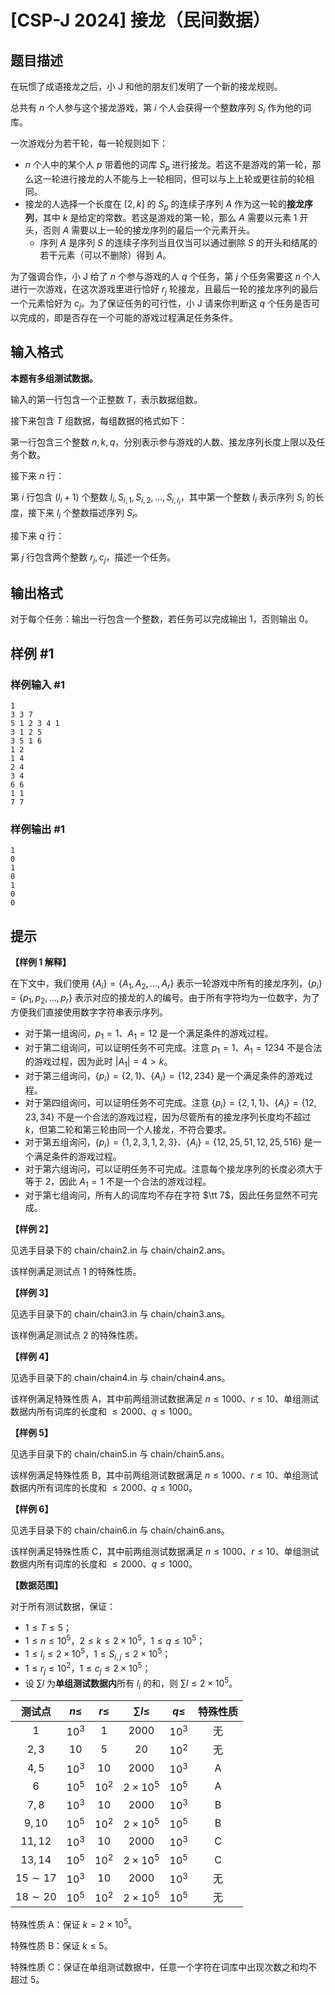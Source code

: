 # [CSP-J 2024] 接龙（民间数据）

## 题目描述

在玩惯了成语接龙之后，小 J 和他的朋友们发明了一个新的接龙规则。

总共有 $n$ 个人参与这个接龙游戏，第 $i$ 个人会获得一个整数序列 $S_i$ 作为他的词库。

一次游戏分为若干轮，每一轮规则如下：

- $n$ 个人中的某个人 $p$ 带着他的词库 $S_p$ 进行接龙。若这不是游戏的第一轮，那么这一轮进行接龙的人不能与上一轮相同，但可以与上上轮或更往前的轮相同。
- 接龙的人选择一个长度在 $[2, k]$ 的 $S_p$ 的连续子序列 $A$ 作为这一轮的**接龙序列**，其中 $k$ 是给定的常数。若这是游戏的第一轮，那么 $A$ 需要以元素 $1$ 开头，否则 $A$ 需要以上一轮的接龙序列的最后一个元素开头。
  - 序列 $A$ 是序列 $S$ 的连续子序列当且仅当可以通过删除 $S$ 的开头和结尾的若干元素（可以不删除）得到 $A$。

为了强调合作，小 J 给了 $n$ 个参与游戏的人 $q$ 个任务，第 $j$ 个任务需要这 $n$ 个人进行一次游戏，在这次游戏里进行恰好 $r_j$ 轮接龙，且最后一轮的接龙序列的最后一个元素恰好为 $c_j$。为了保证任务的可行性，小 J 请来你判断这 $q$ 个任务是否可以完成的，即是否存在一个可能的游戏过程满足任务条件。

## 输入格式

**本题有多组测试数据。**

输入的第一行包含一个正整数 $T$，表示数据组数。

接下来包含 $T$ 组数据，每组数据的格式如下：

第一行包含三个整数 $n, k, q$，分别表示参与游戏的人数、接龙序列长度上限以及任务个数。

接下来 $n$ 行：

第 $i$ 行包含 $(l_i + 1)$ 个整数 $l_i, S_{i,1}, S_{i,2}, \dots , S_{i,l_i}$，其中第一个整数 $l_i$ 表示序列 $S_i$ 的长度，接下来 $l_i$ 个整数描述序列 $S_i$。

接下来 $q$ 行：

第 $j$ 行包含两个整数 $r_j, c_j$，描述一个任务。

## 输出格式

对于每个任务：输出一行包含一个整数，若任务可以完成输出 1，否则输出 0。

## 样例 #1

### 样例输入 #1

```
1
3 3 7
5 1 2 3 4 1
3 1 2 5
3 5 1 6
1 2
1 4
2 4
3 4
6 6
1 1
7 7
```

### 样例输出 #1

```
1
0
1
0
1
0
0
```

## 提示

**【样例 1 解释】**

在下文中，我们使用 $\{A_i\} = \{A_1, A_2, \dots , A_r\}$ 表示一轮游戏中所有的接龙序列，$\{p_i\} = \{p_1, p_2, \dots , p_r\}$ 表示对应的接龙的人的编号。由于所有字符均为一位数字，为了方便我们直接使用数字字符串表示序列。

- 对于第一组询问，$p_1 = 1$、$A_1 = 12$ 是一个满足条件的游戏过程。
- 对于第二组询问，可以证明任务不可完成。注意 $p_1 = 1$、$A_1 = 1234$ 不是合法的游戏过程，因为此时 $|A_1| = 4 > k$。
- 对于第三组询问，$\{p_i\} = \{2, 1\}$、$\{A_i\} = \{12, 234\}$ 是一个满足条件的游戏过程。
- 对于第四组询问，可以证明任务不可完成。注意 $\{p_i\} = \{2, 1, 1\}、\{A_i\} = \{12, 23, 34\}$ 不是一个合法的游戏过程，因为尽管所有的接龙序列长度均不超过 $k$，但第二轮和第三轮由同一个人接龙，不符合要求。
- 对于第五组询问，$\{p_i\} = \{1, 2, 3, 1, 2, 3\}$、$\{A_i\} = \{12, 25, 51, 12, 25, 516\}$ 是一个满足条件的游戏过程。
-  对于第六组询问，可以证明任务不可完成。注意每个接龙序列的长度必须大于等于 $2$，因此 $A_1 = 1$ 不是一个合法的游戏过程。
- 对于第七组询问，所有人的词库均不存在字符 $\tt 7$，因此任务显然不可完成。

**【样例 2】**

见选手目录下的 chain/chain2.in 与 chain/chain2.ans。

该样例满足测试点 1 的特殊性质。

**【样例 3】**

见选手目录下的 chain/chain3.in 与 chain/chain3.ans。

该样例满足测试点 2 的特殊性质。

**【样例 4】**

见选手目录下的 chain/chain4.in 与 chain/chain4.ans。

该样例满足特殊性质 A，其中前两组测试数据满足 $n \leq 1000$、$r \leq 10$、单组测试数据内所有词库的长度和 $\leq 2000$、$q \leq 1000$。

**【样例 5】**

见选手目录下的 chain/chain5.in 与 chain/chain5.ans。

该样例满足特殊性质 B，其中前两组测试数据满足 $n \leq 1000$、$r \leq 10$、单组测试数据内所有词库的长度和 $\leq 2000$、$q \leq 1000$。

**【样例 6】**

见选手目录下的 chain/chain6.in 与 chain/chain6.ans。

该样例满足特殊性质 C，其中前两组测试数据满足 $n \leq 1000$、$r \leq 10$、单组测试数据内所有词库的长度和 $\leq 2000$、$q \leq 1000$。

**【数据范围】**

对于所有测试数据，保证：
- $1 \leq T \leq 5$；
- $1 \leq n \leq 10^5$，$2 \leq k \leq 2 \times 10^5$，$1 \leq q \leq 10^5$；
- $1 \leq l_i \leq 2 \times 10^5$，$1 \leq S_{i,j} \leq 2 \times 10^5$；
- $1 \leq r_j \leq 10^2$，$1 \leq c_j \leq 2 \times 10^5$；
- 设 $\sum l$ 为**单组测试数据内**所有 $l_i$ 的和，则 $\sum l\leq 2\times 10^5$。

| 测试点 | $n\leq$ | $r\leq$ | $\sum l\leq$ | $q\leq$ | 特殊性质 |
| :----------: | :----------: | :----------: | :----------: | :----------: | :----------: |
| $1$ | $10^3$ | $1$ | $2000$ | $10^3$ | 无 |
| $2,3$ | $10$ | $5$ | $20$ | $10^2$ | 无 |
| $4,5$ | $10^3$ | $10$ | $2000$ | $10^3$ | A |
| $6$ | $10^5$ | $10^2$ | $2\times 10^5$ | $10^5$ | A |
| $7,8$ | $10^3$ | $10$ | $2000$ | $10^3$ | B |
| $9,10$ | $10^5$ | $10^2$ | $2\times 10^5$ | $10^5$ | B |
| $11,12$ | $10^3$ | $10$ | $2000$ | $10^3$ | C |
| $13,14$ | $10^5$ | $10^2$ | $2\times 10^5$ | $10^5$ | C |
| $15\sim 17$ | $10^3$ | $10$ | $2000$ | $10^3$ | 无 |
| $18\sim 20$ | $10^5$ | $10^2$ | $2\times 10^5$ | $10^5$ | 无 |

特殊性质 A：保证 $k = 2 \times 10^5$。

特殊性质 B：保证 $k ≤ 5$。

特殊性质 C：保证在单组测试数据中，任意一个字符在词库中出现次数之和均不超过 $5$。